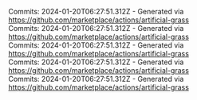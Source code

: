 Commits: 2024-01-20T06:27:51.312Z - Generated via https://github.com/marketplace/actions/artificial-grass
<br>
Commits: 2024-01-20T06:27:51.312Z - Generated via https://github.com/marketplace/actions/artificial-grass
<br>
Commits: 2024-01-20T06:27:51.312Z - Generated via https://github.com/marketplace/actions/artificial-grass
<br>
Commits: 2024-01-20T06:27:51.312Z - Generated via https://github.com/marketplace/actions/artificial-grass
<br>
Commits: 2024-01-20T06:27:51.312Z - Generated via https://github.com/marketplace/actions/artificial-grass
<br>
